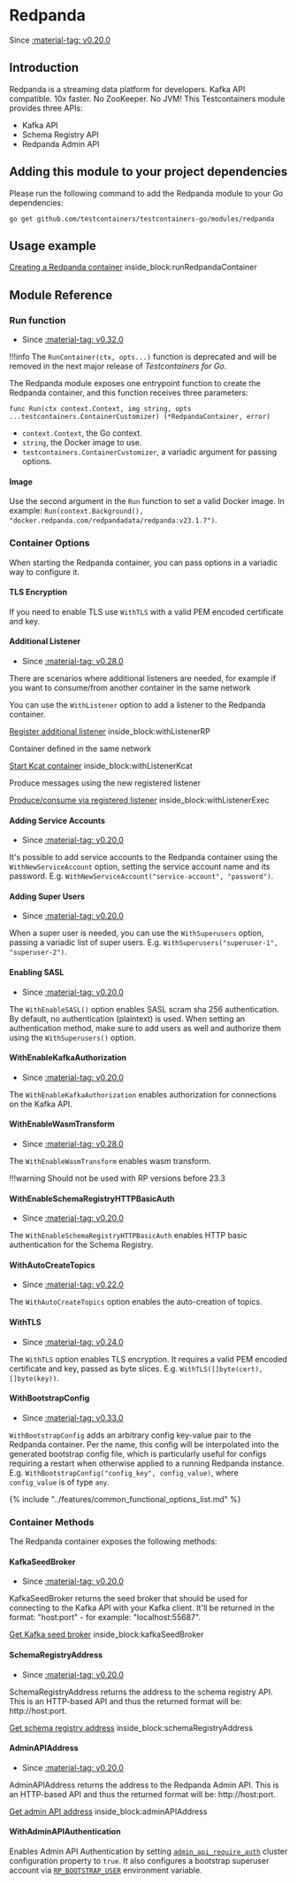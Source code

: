 # Redpanda

Since <a href="https://github.com/testcontainers/testcontainers-go/releases/tag/v0.20.0"><span class="tc-version">:material-tag: v0.20.0</span></a>

## Introduction

Redpanda is a streaming data platform for developers. Kafka API compatible. 10x faster. No ZooKeeper. No JVM!
This Testcontainers module provides three APIs:

- Kafka API
- Schema Registry API
- Redpanda Admin API

## Adding this module to your project dependencies

Please run the following command to add the Redpanda module to your Go dependencies:

```
go get github.com/testcontainers/testcontainers-go/modules/redpanda
```

## Usage example

<!--codeinclude-->
[Creating a Redpanda container](../../modules/redpanda/examples_test.go) inside_block:runRedpandaContainer
<!--/codeinclude-->

## Module Reference

### Run function

- Since <a href="https://github.com/testcontainers/testcontainers-go/releases/tag/v0.32.0"><span class="tc-version">:material-tag: v0.32.0</span></a>

!!!info
    The `RunContainer(ctx, opts...)` function is deprecated and will be removed in the next major release of _Testcontainers for Go_.

The Redpanda module exposes one entrypoint function to create the Redpanda container, and this function receives three parameters:

```golang
func Run(ctx context.Context, img string, opts ...testcontainers.ContainerCustomizer) (*RedpandaContainer, error)
```

- `context.Context`, the Go context.
- `string`, the Docker image to use.
- `testcontainers.ContainerCustomizer`, a variadic argument for passing options.

#### Image

Use the second argument in the `Run` function to set a valid Docker image.
In example: `Run(context.Background(), "docker.redpanda.com/redpandadata/redpanda:v23.1.7")`.

### Container Options

When starting the Redpanda container, you can pass options in a variadic way to configure it.

#### TLS Encryption

If you need to enable TLS use `WithTLS` with a valid PEM encoded certificate and key.

#### Additional Listener

- Since <a href="https://github.com/testcontainers/testcontainers-go/releases/tag/v0.28.0"><span class="tc-version">:material-tag: v0.28.0</span></a>

There are scenarios where additional listeners are needed, for example if you
want to consume/from another container in the same network

You can use the `WithListener` option to add a listener to the Redpanda container.
<!--codeinclude-->
[Register additional listener](../../modules/redpanda/redpanda_test.go) inside_block:withListenerRP
<!--/codeinclude-->

Container defined in the same network
<!--codeinclude-->
[Start Kcat container](../../modules/redpanda/redpanda_test.go) inside_block:withListenerKcat
<!--/codeinclude-->

Produce messages using the new registered listener
<!--codeinclude-->
[Produce/consume via registered listener](../../modules/redpanda/redpanda_test.go) inside_block:withListenerExec
<!--/codeinclude-->

#### Adding Service Accounts

- Since <a href="https://github.com/testcontainers/testcontainers-go/releases/tag/v0.20.0"><span class="tc-version">:material-tag: v0.20.0</span></a>

It's possible to add service accounts to the Redpanda container using the `WithNewServiceAccount` option, setting the service account name and its password.
E.g. `WithNewServiceAccount("service-account", "password")`.

#### Adding Super Users

- Since <a href="https://github.com/testcontainers/testcontainers-go/releases/tag/v0.20.0"><span class="tc-version">:material-tag: v0.20.0</span></a>

When a super user is needed, you can use the `WithSuperusers` option, passing a variadic list of super users.
E.g. `WithSuperusers("superuser-1", "superuser-2")`.

#### Enabling SASL

- Since <a href="https://github.com/testcontainers/testcontainers-go/releases/tag/v0.20.0"><span class="tc-version">:material-tag: v0.20.0</span></a>

The `WithEnableSASL()` option enables SASL scram sha 256 authentication. By default, no authentication (plaintext) is used.
When setting an authentication method, make sure to add users as well and authorize them using the `WithSuperusers()` option.

#### WithEnableKafkaAuthorization

- Since <a href="https://github.com/testcontainers/testcontainers-go/releases/tag/v0.20.0"><span class="tc-version">:material-tag: v0.20.0</span></a>

The `WithEnableKafkaAuthorization` enables authorization for connections on the Kafka API.

#### WithEnableWasmTransform

- Since <a href="https://github.com/testcontainers/testcontainers-go/releases/tag/v0.28.0"><span class="tc-version">:material-tag: v0.28.0</span></a>

The `WithEnableWasmTransform` enables wasm transform.

!!!warning
    Should not be used with RP versions before 23.3

#### WithEnableSchemaRegistryHTTPBasicAuth

- Since <a href="https://github.com/testcontainers/testcontainers-go/releases/tag/v0.20.0"><span class="tc-version">:material-tag: v0.20.0</span></a>

The `WithEnableSchemaRegistryHTTPBasicAuth` enables HTTP basic authentication for the Schema Registry.

#### WithAutoCreateTopics

- Since <a href="https://github.com/testcontainers/testcontainers-go/releases/tag/v0.22.0"><span class="tc-version">:material-tag: v0.22.0</span></a>

The `WithAutoCreateTopics` option enables the auto-creation of topics.

#### WithTLS

- Since <a href="https://github.com/testcontainers/testcontainers-go/releases/tag/v0.24.0"><span class="tc-version">:material-tag: v0.24.0</span></a>

The `WithTLS` option enables TLS encryption. It requires a valid PEM encoded certificate and key, passed as byte slices.
E.g. `WithTLS([]byte(cert), []byte(key))`.

#### WithBootstrapConfig

- Since <a href="https://github.com/testcontainers/testcontainers-go/releases/tag/v0.33.0"><span class="tc-version">:material-tag: v0.33.0</span></a>

`WithBootstrapConfig` adds an arbitrary config key-value pair to the Redpanda container. Per the name, this config will be interpolated into the generated bootstrap
config file, which is particularly useful for configs requiring a restart when otherwise applied to a running Redpanda instance.
E.g. `WithBootstrapConfig("config_key", config_value)`, where `config_value` is of type `any`.

{% include "../features/common_functional_options_list.md" %}

### Container Methods

The Redpanda container exposes the following methods:

#### KafkaSeedBroker

- Since <a href="https://github.com/testcontainers/testcontainers-go/releases/tag/v0.20.0"><span class="tc-version">:material-tag: v0.20.0</span></a>

KafkaSeedBroker returns the seed broker that should be used for connecting
to the Kafka API with your Kafka client. It'll be returned in the format:
"host:port" - for example: "localhost:55687".

<!--codeinclude-->
[Get Kafka seed broker](../../modules/redpanda/redpanda_test.go) inside_block:kafkaSeedBroker
<!--/codeinclude-->

#### SchemaRegistryAddress

- Since <a href="https://github.com/testcontainers/testcontainers-go/releases/tag/v0.20.0"><span class="tc-version">:material-tag: v0.20.0</span></a>

SchemaRegistryAddress returns the address to the schema registry API. This
is an HTTP-based API and thus the returned format will be: http://host:port.

<!--codeinclude-->
[Get schema registry address](../../modules/redpanda/redpanda_test.go) inside_block:schemaRegistryAddress
<!--/codeinclude-->


#### AdminAPIAddress

- Since <a href="https://github.com/testcontainers/testcontainers-go/releases/tag/v0.20.0"><span class="tc-version">:material-tag: v0.20.0</span></a>

AdminAPIAddress returns the address to the Redpanda Admin API. This
is an HTTP-based API and thus the returned format will be: http://host:port.

<!--codeinclude-->
[Get admin API address](../../modules/redpanda/redpanda_test.go) inside_block:adminAPIAddress
<!--/codeinclude-->

#### WithAdminAPIAuthentication

Enables Admin API Authentication by setting [`admin_api_require_auth`](https://docs.redpanda.com/current/reference/properties/cluster-properties/#admin_api_require_auth) cluster configuration property to `true`. 
It also configures a bootstrap superuser account via [`RP_BOOTSTRAP_USER`](https://docs.redpanda.com/current/deploy/deployment-option/self-hosted/manual/production/production-deployment/#bootstrap-a-user-account) environment variable.

